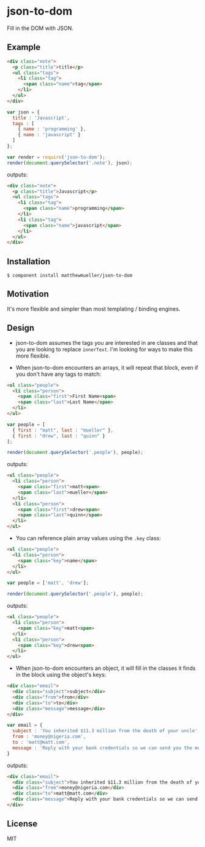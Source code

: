 
# json-to-dom

  Fill in the DOM with JSON.

## Example

```html
<div class="note">
  <p class="title">title</p>
  <ul class="tags">
    <li class="tag">
      <span class="name">tag</span>
    </li>
  </ul>
</div>
```

```js
var json = {
  title : 'Javascript',
  tags : [
    { name : 'programming' },
    { name : 'javascript' }
  ]
};

var render = require('json-to-dom');
render(document.querySelector('.note'), json);
```

outputs:

```html
<div class="note">
  <p class="title">Javascript</p>
  <ul class="tags">
    <li class="tag">
      <span class="name">programming</span>
    </li>
    <li class="tag">
      <span class="name">javascript</span>
    </li>
  </ul>
</div>
```

## Installation

    $ component install matthewmueller/json-to-dom

## Motivation

It's more flexible and simpler than most templating / binding engines.

## Design

* json-to-dom assumes the tags you are interested in are classes and that you are looking to replace `innerText`. I'm looking for ways to make this more flexible.

* When json-to-dom encounters an arrays, it will repeat that block, even if you don't have any tags to match:

```html
<ul class="people">
  <li class="person">
    <span class="first">First Name<span>
    <span class="last">Last Name</span>
  </li>
</ul>
```

```js
var people = [
  { first : "matt", last : "mueller" },
  { first : "drew", last : "quinn" }
];

render(document.querySelector('.people'), people);
```

outputs:

```html
<ul class="people">
  <li class="person">
    <span class="first">matt<span>
    <span class="last">mueller</span>
  </li>
  <li class="person">
    <span class="first">drew<span>
    <span class="last">quinn</span>
  </li>
</ul>
```

* You can reference plain array values using the `.key` class:

```html
<ul class="people">
  <li class="person">
    <span class="key">name</span>
  </li>
</ul>
```

```js
var people = ['matt', 'drew'];

render(document.querySelector('.people'), people);
```

outputs:

```html
<ul class="people">
  <li class="person">
    <span class="key">matt<span>
  </li>
  <li class="person">
    <span class="key">drew<span>
  </li>
</ul>
```

* When json-to-dom encounters an object, it will fill in the classes it finds in the block using the object's keys:

```html
<div class="email">
  <div class="subject">subject</div>
  <div class="from">from</div>
  <div class="to">to</div>
  <div class="message">message</div>
</div>
```

```js
var email = {
  subject : 'You inherited $11.3 million from the death of your uncle',
  from : 'money@nigeria.com',
  to : 'matt@matt.com',
  message : 'Reply with your bank credentials so we can send you the money'
}
```

outputs:

```html
<div class="email">
  <div class="subject">You inherited $11.3 million from the death of your uncle</div>
  <div class="from">money@nigeria.com</div>
  <div class="to">matt@matt.com</div>
  <div class="message">Reply with your bank credentials so we can send you the money</div>
</div>
```

## License

  MIT
